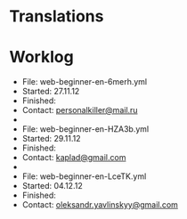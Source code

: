 Translations
============

# Worklog

* File: web-beginner-en-6merh.yml
* Started: 27.11.12
* Finished: 
* Contact: personalkiller@mail.ru
* 
* File: web-beginner-en-HZA3b.yml
* Started: 29.11.12
* Finished: 
* Contact: kaplad@gmail.com
* 
* File: web-beginner-en-LceTK.yml
* Started: 04.12.12
* Finished: 
* Contact: oleksandr.yavlinskyy@gmail.com

 



